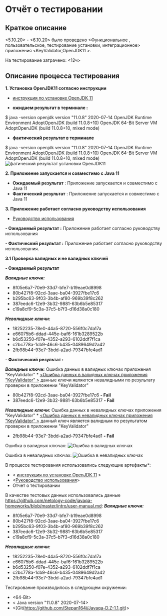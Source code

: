 # Отчёт о тестировании <KeyValidator>

## Краткое описание

<5.10.20> - <6.10.20> было проведено <Функциональное , пользовательское, тестирование установки, интеграционное> приложения <KeyValidator,OpenJDK11 >.

На тестирование затрачено: <12ч>

## Описание процесса тестирования
**1.   Установка OpenJDK11 согласно инструкции**  

- [инструкция по установке OpenJDK 11]( https://github.com/netology-code/javaqa-homeworks/blob/master/intro/openjdk11-manual.md) 

- **ожидаем результат в терминале :** 

$ java -version
openjdk version "11.0.8" 2020-07-14
OpenJDK Runtime Environment AdoptOpenJDK (build 11.0.8+10)
OpenJDK 64-Bit Server VM AdoptOpenJDK (build 11.0.8+10, mixed mode)

- **фактический результат в терминале**

$ java -version
openjdk version "11.0.8" 2020-07-14
OpenJDK Runtime Environment AdoptOpenJDK (build 11.0.8+10)
OpenJDK 64-Bit Server VM AdoptOpenJDK (build 11.0.8+10, mixed mode)
![фатический результат установки OpenJDK11](https://user-images.githubusercontent.com/69162015/94802720-d5447580-03f0-11eb-900e-302f06bd329c.png)

**2. Приложение запускается и совместимо с Java 11**

- **Ожидаемый результат** :  Приложение запускается и совместимо с Java 11
- **Фактический результат** :  Приложение запускается и совместимо с Java 11 

**3. **Приложение работает согласно руководству использования****

- [Руководство использования](https://github.com/netology-code/javaqa-homeworks/blob/master/intro/user-manual.md)

**- Ожидаемый результат :** Приложение работает согласно руководству использования

**- Фактический результат :** Приложение работает согласно руководству использования.

**3.1 Проверка валидных и не валидных ключей**  

**- Ожидаемый результат** 

**_Валидные ключи:_**
* 8f05e6a7-70e9-33d7-bfe7-b19eae0d8998
* 80b427f8-92cd-3aae-ba04-3927fbe17c6
* b295bc63-9f03-3b4b-af80-969b39f8c262
* 387eedc6-12e9-3b32-9881-63b6b5e85317
* c19a8cf9-5c3a-37c5-b7f3-d16d38a0c180

**_Невалидные ключи:_**
* 18252235-78e0-44a5-8720-556f0c7da17a
* e66075b6-ddad-445e-baf6-161b3289522b
* b6d53250-f07e-4352-a293-6102ddf7f1ca
* c2bc778a-1cb9-46c6-b435-0489649d2a42
* 2fb98b44-93e7-3bdd-a2ad-79347bfe4ad1

**- Фактический результат :**

**_Валидные ключи:_**
Ошибка данных в валидных ключах приложения "KeyValidator"   * [<Ошибка данных в валидных ключах приложения "KeyValidator"  >](https://github.com/Stepan164i/Javaqa-D.Z-1.1/issues/1) 
данные ключи являются невалидными по результату проверки в приложении "KeyValidator"
* 80b427f8-92cd-3aae-ba04-3927fbe17c6 **- Fail**
* 387eedc6-12e9-3b32-9881-63b6b5e85317 **- Fail**

**_Невалидные ключи:_**
Ошибка данных в невалидных ключах приложения "KeyValidator"   * [<Ошибка данных в невалидных ключах приложения "KeyValidator"  >](https://github.com/Stepan164i/Javaqa-D.Z-1.1/issues/1) 
данный ключ является валидным по результатом проверки в приложении "KeyValidator"
* 2fb98b44-93e7-3bdd-a2ad-79347bfe4ad1 **- Fail**

Ошибка в валидных ключах:
![Ошибка в валидных ключах](https://user-images.githubusercontent.com/69162015/94819755-4c393880-0408-11eb-8653-b9ee08e21cb0.png)

Ошибка в невалидных ключах:
![Ошибка в невалидных ключах](https://user-images.githubusercontent.com/69162015/94819840-68d57080-0408-11eb-8152-e791f4bd5bac.png)


В процессе тестирования использовались следующие артефакты*:
* < [инструкция по установке OpenJDK 11]( https://github.com/netology-code/javaqa-homeworks/blob/master/intro/openjdk11-manual.md) >
* <[Руководство использования](https://github.com/netology-code/javaqa-homeworks/blob/master/intro/user-manual.md)>
* Отчет о тестировании

В качестве тестовых данных использовались данные <https://github.com/netology-code/javaqa-homeworks/blob/master/intro/user-manual.md>:
_**Валидные ключи:**_
* 8f05e6a7-70e9-33d7-bfe7-b19eae0d8998
* 80b427f8-92cd-3aae-ba04-3927fbe17c6
* b295bc63-9f03-3b4b-af80-969b39f8c262
* 387eedc6-12e9-3b32-9881-63b6b5e85317
* c19a8cf9-5c3a-37c5-b7f3-d16d38a0c180

_**Невалидные ключи:**_
* 18252235-78e0-44a5-8720-556f0c7da17a
* e66075b6-ddad-445e-baf6-161b3289522b
* b6d53250-f07e-4352-a293-6102ddf7f1ca
* c2bc778a-1cb9-46c6-b435-0489649d2a42
* 2fb98b44-93e7-3bdd-a2ad-79347bfe4ad1

Тестирование производилось в следующем окружении:
* <64-Bit>
* < Java version "11.0.8" 2020-07-14>
* <[Git(https://github.com/Stepan164i/Javaqa-D.Z-1.1.git)>